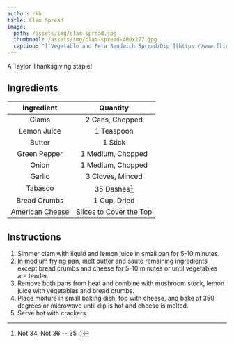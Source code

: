```yaml
---
author: rkb
title: Clam Spread
image:
  path: /assets/img/clam-spread.jpg
  thumbnail: /assets/img/clam-spread-400x277.jpg
  caption: "['Vegetable and Feta Sandwich Spread/Dip'](https://www.flickr.com/photos/38895964@N00/6832663350) by [saaleha](https://www.flickr.com/photos/38895964@N00) is licensed under [CC BY-SA 2.0](https://creativecommons.org/licenses/by-sa/2.0/?ref=ccsearch&atype=rich)"
---
```


A Taylor Thanksgiving staple!

## Ingredients

| Ingredient | Quantity |
|:-:|:-:|
| Clams | 2 Cans, Chopped |
| Lemon Juice | 1 Teaspoon |
| Butter | 1 Stick |
| Green Pepper | 1 Medium, Chopped |
| Onion | 1 Medium, Chopped |
| Garlic | 3 Cloves, Minced |
| Tabasco | 35 Dashes[^1] |
| Bread Crumbs | 1 Cup, Dried |
| American Cheese | Slices to Cover the Top |

## Instructions
1. Simmer clam with liquid and lemon juice in small pan for 5-10 minutes.
2. In medium frying pan, melt butter and sauté remaining ingredients except bread crumbs and cheese for 5-10 minutes or until vegetables are tender.
3. Remove both pans from heat and combine with mushroom stock, lemon juice with vegetables and bread crumbs.
4. Place mixture in small baking dish, top with cheese, and bake at 350 degrees or microwave until dip is hot and cheese is melted.
5. Serve hot with crackers.

[^1]: Not 34, Not 36 -- 35 :)
